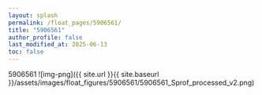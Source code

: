 ```yaml
---
layout: splash
permalink: /float_pages/5906561/
title: "5906561"
author_profile: false
last_modified_at: 2025-06-13
toc: false
---
```

 
5906561
![img-png]({{ site.url }}{{ site.baseurl }}/assets/images/float_figures/5906561/5906561_Sprof_processed_v2.png)